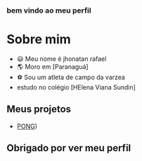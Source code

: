 ### bem vindo ao meu perfil

# Sobre mim
- 😃 Meu nome é jhonatan rafael
- 🌎 Moro em [Paranaguá]
- ⚽ Sou um atleta de campo da varzea
- estudo no colégio [HElena Viana Sundin]
## Meus projetos
- [PONG](https://editor.p5js.org/jhonatan.rafael.lara/sketches/HyKiCwrIB))
## Obrigado por ver meu perfil
